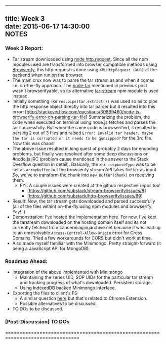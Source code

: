 -------------------------
title: Week 3  
date: 2015-06-17 14:30:00  
NOTES  
-------------------------

### Week 3 Report:
  - Tar stream downloaded using [node http.request](https://nodejs.org/api/http.html#http_http_request_options_callback).
  Since all the npm modules used are transformed into browser compatible methods
  using [Browserify](http://browserify.org/), this http.request is done using
  `XMLHttpRequest (XHR)` at the backend when run on the browser.
  - The main crux now was to parse the tar stream as and when it comes i.e.
  on-the-fly approach. The [node-tar](https://github.com/npm/node-tar) mentioned
  in previous post wasn't browserifyable, so its alternative [tar-stream](https://github.com/mafintosh/tar-stream)
  npm module is used instead.
  - Initially something like `res.pipe(tar.extract())` was used so as to pipe
  the http response object directly into tar parser but it resulted into this
  error: [http://stackoverflow.com/questions/30869460/node-js-browserify-error-on-parsing-tar-file]
  Summarizing the problem, the code when executed on terminal using node.js
  fetches and parses the tar successfully. But when the same code is
  browserified, it resulted in parsing 2 out of 3 files and raised `Error:
  Invalid tar header. Maybe the tar is corrupted or it needs to be gunzipped?`
  for the 3rd file. Now this was chaos!
  - The above issue resulted in long quest of probably 2 days for encoding
  problems, but finally was resolved after some deep discussions on #node.js IRC
  (problem cause mentioned in the answer to the Stack Overflow question in
  detail). Basically, the `xhr responseType` was to be set as `arraybuffer` but
  the browserify stream API takes `Buffer` as input. So, we've to transform the
  chunk into `new Buffer(chunk)` on receiving them.
    + FYI: A couple issues were created at the github respective repos too!
      - [https://github.com/substack/stream-browserify/issues/8]
      - [https://github.com/substack/http-browserify/issues/89]
  - Result: Now, the tar stream gets downloaded and parsed successfully (all of
  the files within) on-the-fly using npm modules and browserify. Yay! :)
  - Demonstration: I've hosted the implementation [here](http://researchweb.iiit.ac.in/~tejas.shah/gsoc15/browserBased/).
  For now, I've kept the tarstream downloaded on the hosting domain itself and
  its not currently fetched from cancerimagingarchive.net because it was leading
  to an unresolvable `Access-Control-Allow-Origin` error for Cross Domains.
  Tried a few workarounds for CORS but didn't work at time.
  - Also made myself familiar with the Minimongo. Pretty straight-forward (it
  being a JavaScript API for MongoDB).

### Roadmap Ahead:
  - Integration of the above implemented with Minimongo
    + Maintaining the series UID, SOP UIDs for the particular tar stream and
    tracking progress of what's downloaded. Persistent storage.
    + Using IndexedDB backed Minimongo interface.
  - Exporting the files to client's FS:
    + A similar question [here](http://stackoverflow.com/questions/19802032/how-can-a-chrome-extension-save-many-files-to-a-user-specified-directory)
    but that's related to Chrome Extension.
    + Possible alternatives to be discussed.
  - TO DOs to be discussed.

### [Post-Discussion] TO DOs

================================================================================
